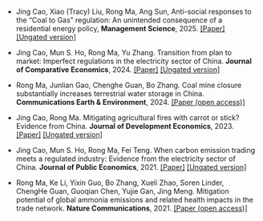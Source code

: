 - Jing Cao, Xiao (Tracy) Liu, Rong Ma, Ang Sun, Anti-social responses to the “Coal to
Gas” regulation: An unintended consequence of a residential energy policy, <strong>Management
Science</strong>, 2025. [[Paper]](https://pubsonline.informs.org/doi/10.1287/mnsc.2023.01459) [[Ungated version]](https://drive.google.com/file/d/1Vf0PIn-B8Ffv3NTKdORJBskAc_nMZcEe/view)

- Jing Cao, Mun S. Ho, Rong Ma, Yu Zhang. Transition from plan to market: Imperfect
regulations in the electricity sector of China. <strong>Journal of Comparative Economics</strong>, 2024. [[Paper]](https://doi.org/10.1016/j.jce.2024.01.001) [[Ungated version]](https://drive.google.com/file/d/1VtST5ZasPxc0Ee6Ki7nMPrr4g4rRqvNk/view)

- Rong Ma, Junlian Gao, Chenghe Guan, Bo Zhang. Coal mine closure substantially increases terrestrial water storage in China. <strong>Communications Earth & Environment</strong>, 2024. [[Paper (open access)]](https://doi.org/10.1038/s43247-024-01589-z)

- Jing Cao, Rong Ma. Mitigating agricultural fires with carrot or stick? Evidence from
China. <strong>Journal of Development Economics</strong>, 2023. [[Paper]](https://doi.org/10.1016/j.jdeveco.2023.103173) [[Ungated version]](https://drive.google.com/file/d/1osM1yfzYnM-Sa03jQ2O1RIMzEgb7-WtT/view)

- Jing Cao, Mun S. Ho, Rong Ma, Fei Teng. When carbon emission trading meets a regulated industry: Evidence from the electricity sector of China. <strong>Journal of Public Economics</strong>, 2021. [[Paper]](https://doi.org/10.1016/j.jpubeco.2021.104470) [[Ungated version]](https://drive.google.com/file/d/1kJH9tUDjoO53D5mHJrw9kbMAglhFQtb9/view)

- Rong Ma, Ke Li, Yixin Guo, Bo Zhang, Xueli Zhao, Soren Linder, ChengHe Guan, Guoqian Chen, Yujie Gan, Jing Meng. Mitigation potential of global ammonia emissions and related health impacts in the trade network. <strong>Nature Communications</strong>, 2021. [[Paper (open access)]](https://doi.org/10.1038/s41467-021-25854-3)
